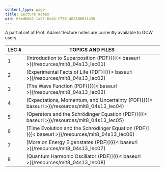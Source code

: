```yaml
---
content_type: page
title: Lecture Notes
uid: 63edb0d2-1a97-6ed4-f730-488186611a35
---
```


A partial set of Prof. Adams' lecture notes are currently available to OCW users.

| LEC # | TOPICS AND FILES |
| --- | --- |
| 1 | [Introduction to Superposition (PDF)]({{< baseurl >}}/resources/mit8_04s13_lec01) |
| 2 | [Experimental Facts of Life (PDF)]({{< baseurl >}}/resources/mit8_04s13_lec02) |
| 3 | [The Wave Function (PDF)]({{< baseurl >}}/resources/mit8_04s13_lec03) |
| 4 | [Expectations, Momentum, and Uncertainty (PDF)]({{< baseurl >}}/resources/mit8_04s13_lec04) |
| 5 | [Operators and the Schrödinger Equation (PDF)]({{< baseurl >}}/resources/mit8_04s13_lec05) |
| 6 | [Time Evolution and the Schrödinger Equation (PDF)]({{< baseurl >}}/resources/mit8_04s13_lec06) |
| 7 | [More on Energy Eigenstates (PDF)]({{< baseurl >}}/resources/mit8_04s13_lec07) |
| 8 | [Quantum Harmonic Oscillator (PDF)]({{< baseurl >}}/resources/mit8_04s13_lec08)
